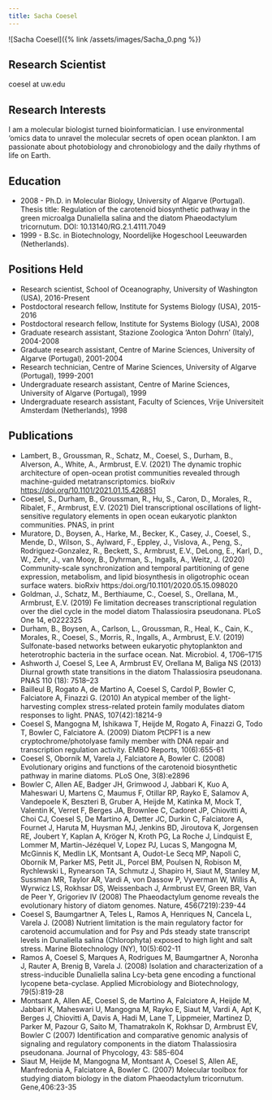 ```yaml
---
title: Sacha Coesel
---
```

![Sacha Coesel]({% link /assets/images/Sacha_0.png %})

## Research Scientist
coesel at uw.edu

## Research Interests
I am a molecular biologist turned bioinformatician. I use environmental ‘omics data to unravel the molecular secrets of open ocean plankton. I am passionate about photobiology and chronobiology and the daily rhythms of life on Earth.

## Education
* 2008 - Ph.D. in Molecular Biology, University of Algarve (Portugal). Thesis title: Regulation of the carotenoid biosynthetic pathway in the green microalga Dunaliella salina and the diatom Phaeodactylum tricornutum. DOI: 10.13140/RG.2.1.4111.7049
* 1999 - B.Sc. in Biotechnology, Noordelijke Hogeschool Leeuwarden (Netherlands).

## Positions Held
* Research scientist, School of Oceanography, University of Washington (USA), 2016-Present
* Postdoctoral research fellow, Institute for Systems Biology (USA), 2015-2016
* Postdoctoral research fellow, Institute for Systems Biology (USA), 2008
* Graduate research assistant, Stazione Zoologica ‘Anton Dohrn’ (Italy), 2004-2008
* Graduate research assistant, Centre of Marine Sciences, University of Algarve (Portugal), 2001-2004
* Research technician, Centre of Marine Sciences, University of Algarve (Portugal), 1999-2001
* Undergraduate research assistant, Centre of Marine Sciences, University of Algarve (Portugal), 1999
* Undergraduate research assistant, Faculty of Sciences, Vrije Universiteit Amsterdam (Netherlands), 1998

## Publications
* Lambert, B., Groussman, R., Schatz, M., Coesel, S., Durham, B., Alverson, A., White, A., Armbrust, E.V. (2021) The dynamic trophic architecture of open-ocean protist communities revealed through machine-guided metatranscriptomics. bioRxiv https://doi.org/10.1101/2021.01.15.426851
* Coesel, S., Durham, B., Groussman, R., Hu, S., Caron, D., Morales, R., Ribalet, F., Armbrust, E.V. (2021) Diel transcriptional oscillations of light-sensitive regulatory elements in open ocean eukaryotic plankton communities. PNAS, in print 
* Muratore, D., Boysen, A., Harke, M., Becker, K., Casey, J., Coesel, S., Mende, D., Wilson, S., Aylward, F., Eppley, J., Vislova, A., Peng, S., Rodriguez-Gonzalez, R., Beckett, S., Armbrust, E.V., DeLong, E., Karl, D., W., Zehr, J., van Mooy, B., Dyhrman, S., Ingalls, A., Weitz, J. (2020) Community-scale synchronization and temporal partitioning of gene expression, metabolism, and lipid biosynthesis in oligotrophic ocean surface waters. bioRxiv https:/doi.org/10.1101/2020.05.15.098020
* Goldman, J., Schatz, M., Berthiaume, C., Coesel, S., Orellana, M., Armbrust, E.V. (2019) Fe limitation decreases transcriptional regulation over the diel cycle in the model diatom Thalassiosira pseudonana. PLoS One 14, e0222325
* Durham, B., Boysen, A., Carlson, L., Groussman, R., Heal, K., Cain, K., Morales, R., Coesel, S., Morris, R., Ingalls, A., Armbrust, E.V. (2019) Sulfonate-based networks between eukaryotic phytoplankton and heterotrophic bacteria in the surface ocean. Nat. Microbiol. 4, 1706–1715
* Ashworth J, Coesel S, Lee A, Armbrust EV, Orellana M, Baliga NS (2013) Diurnal growth state transitions in the diatom Thalassiosira pseudonana. PNAS 110 (18): 7518–23
* Bailleul B, Rogato A, de Martino A, Coesel S, Cardol P, Bowler C, Falciatore A, Finazzi G. (2010) An atypical member of the light-harvesting complex stress-related protein family modulates diatom responses to light. PNAS, 107(42):18214-9
* Coesel S, Mangogna M, Ishikawa T, Heijde M, Rogato A, Finazzi G, Todo T, Bowler C, Falciatore A. (2009) Diatom PtCPF1 is a new cryptochrome/photolyase family member with DNA repair and transcription regulation activity. EMBO Reports, 10(6):655-61
* Coesel S, Oborník M, Varela J, Falciatore A, Bowler C. (2008) Evolutionary origins and functions of the carotenoid biosynthetic pathway in marine diatoms. PLoS One, 3(8):e2896
* Bowler C, Allen AE, Badger JH, Grimwood J, Jabbari K, Kuo A, Maheswari U, Martens C, Maumus F, Otillar RP, Rayko E, Salamov A, Vandepoele K, Beszteri B, Gruber A, Heijde M, Katinka M, Mock T, Valentin K, Verret F, Berges JA, Brownlee C, Cadoret JP, Chiovitti A, Choi CJ, Coesel S, De Martino A, Detter JC, Durkin C, Falciatore A, Fournet J, Haruta M, Huysman MJ, Jenkins BD, Jiroutova K, Jorgensen RE, Joubert Y, Kaplan A, Kröger N, Kroth PG, La Roche J, Lindquist E, Lommer M, Martin-Jézéquel V, Lopez PJ, Lucas S, Mangogna M, McGinnis K, Medlin LK, Montsant A, Oudot-Le Secq MP, Napoli C, Obornik M, Parker MS, Petit JL, Porcel BM, Poulsen N, Robison M, Rychlewski L, Rynearson TA, Schmutz J, Shapiro H, Siaut M, Stanley M, Sussman MR, Taylor AR, Vardi A, von Dassow P, Vyverman W, Willis A, Wyrwicz LS, Rokhsar DS, Weissenbach J, Armbrust EV, Green BR, Van de Peer Y, Grigoriev IV (2008) The Phaeodactylum genome reveals the evolutionary history of diatom genomes. Nature, 456(7219):239-44
* Coesel S, Baumgartner A, Teles L, Ramos A, Henriques N, Cancela L, Varela J. (2008) Nutrient limitation is the main regulatory factor for carotenoid accumulation and for Psy and Pds steady state transcript levels in Dunaliella salina (Chlorophyta) exposed to high light and salt stress. Marine Biotechnology (NY), 10(5):602-11
* Ramos A, Coesel S, Marques A, Rodrigues M, Baumgartner A, Noronha J, Rauter A, Brenig B, Varela J. (2008) Isolation and characterization of a stress-inducible Dunaliella salina Lcy-beta gene encoding a functional lycopene beta-cyclase. Applied Microbiology and Biotechnology, 79(5):819-28
* Montsant A, Allen AE, Coesel S, de Martino A, Falciatore A, Heijde M, Jabbari K, Maheswari U, Mangogna M, Rayko E, Siaut M, Vardi A, Apt K, Berges J, Chiovitti A, Davis A, Hadi M, Lane T, Lippmeier, Martinez D, Parker M, Pazour G, Saito M, Thamatrakoln K, Rokhsar D, Armbrust EV, Bowler C (2007) Identification and comparative genomic analysis of signaling and regulatory components in the diatom Thalassiosira pseudonana. Journal of Phycology, 43: 585-604
* Siaut M, Heijde M, Mangogna M, Montsant A, Coesel S, Allen AE, Manfredonia A, Falciatore A, Bowler C. (2007) Molecular toolbox for studying diatom biology in the diatom Phaeodactylum tricornutum. Gene,406:23-35
